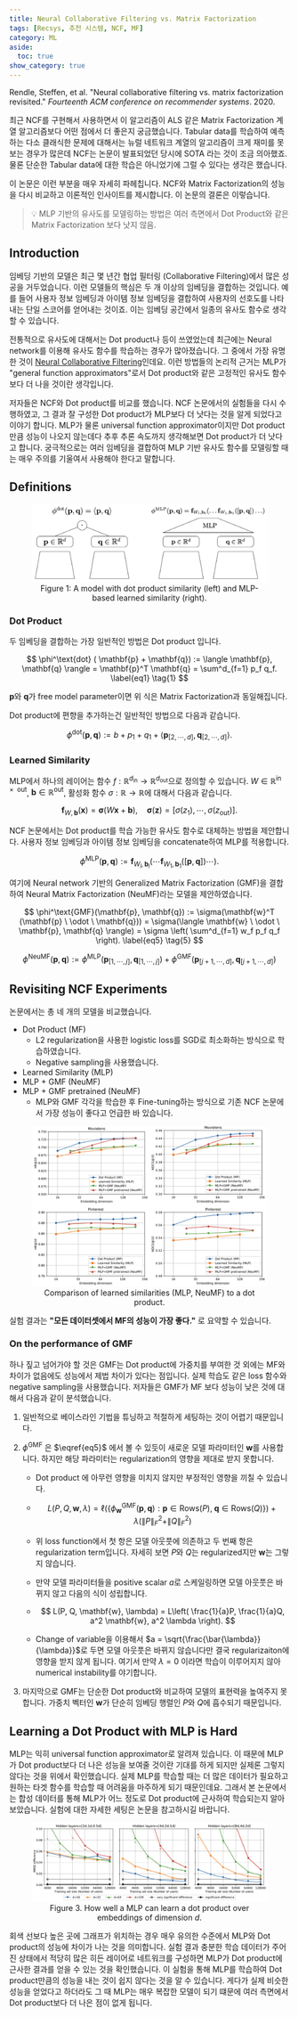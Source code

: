 ```yaml
---
title: Neural Collaborative Filtering vs. Matrix Factorization
tags: [Recsys, 추천 시스템, NCF, MF]
category: ML
aside:
  toc: true
show_category: true
---
```


Rendle, Steffen, et al. "Neural collaborative filtering vs. matrix factorization revisited." *Fourteenth ACM conference on recommender systems*. 2020.

<!--more-->

최근 NCF를 구현해서 사용하면서 이 알고리즘이 ALS 같은 Matrix Factorization 계열 알고리즘보다 어떤 점에서 더 좋은지 궁금했습니다. 
Tabular data를 학습하여 예측하는 다소 클래식한 문제에 대해서는 뉴럴 네트워크 계열의 알고리즘이 크게 재미를 못보는 경우가 많은데 NCF는 논문이 발표되었던 당시에 SOTA 라는 것이 조금 의아했죠. 
물론 단순한 Tabular data에 대한 학습은 아니었기에 그럴 수 있다는 생각은 했습니다. 

이 논문은 이런 부분을 매우 자세히 파헤칩니다. 
NCF와 Matrix Factorization의 성능을 다시 비교하고 이론적인 인사이트를 제시합니다. 
이 논문의 결론은 이렇습니다.

>   :bulb: MLP 기반의 유사도를 모델링하는 방법은 여러 측면에서 Dot Product와 같은 Matrix Factorization 보다 낫지 않음.

## Introduction

임베딩 기반의 모델은 최근 몇 년간 협업 필터링 (Collaborative Filtering)에서 많은 성공을 거두었습니다. 
이런 모델들의 핵심은 두 개 이상의 임베딩을 결합하는 것입니다. 
예를 들어 사용자 정보 임베딩과 아이템 정보 임베딩을 결합하여 사용자의 선호도를 나타내는 단일 스코어를 얻어내는 것이죠. 
이는 임베딩 공간에서 일종의 유사도 함수로 생각할 수 있습니다.

전통적으로 유사도에 대해서는 Dot product나 등이 쓰였었는데 최근에는 Neural network를 이용해 유사도 함수를 학습하는 경우가 많아졌습니다.
그 중에서 가장 유명한 것이 [Neural Collaborative Filtering](https://otzslayer.github.io/ml/2021/12/12/neural-collaborative-filtering.html)인데요. 
이런 방법들의 논리적 근거는 MLP가 "general function approximators"로서 Dot product와 같은 고정적인 유사도 함수보다 더 나을 것이란 생각입니다.

저자들은 NCF와 Dot product를 비교를 했습니다. 
NCF 논문에서의 실험들을 다시 수행하였고, 그 결과 잘 구성한 Dot product가 MLP보다 더 낫다는 것을 알게 되었다고 이야기 합니다. 
MLP가 물론 universal function approximator이지만 Dot product만큼 성능이 나오지 않는데다 추후 추론 속도까지 생각해보면 Dot product가 더 낫다고 합니다. 
궁극적으로는 여러 임베딩을 결합하여 MLP 기반 유사도 함수를 모델링할 때는 매우 주의를 기울여서 사용해야 한다고 말합니다.

## Definitions

<center>
  <figure>
    <img src="/assets/images/2022-02-07-ncf-versus-mf/image-20220206180846469.png" alt="Model structure" style="zoom:50%;" />
    <figcaption style="text-align: center;">Figure 1: A model with dot product similarity (left) and MLP-based learned similarity (right).</figcaption>
  </figure>
</center>

### Dot Product

두 임베딩을 결합하는 가장 일반적인 방법은 Dot product 입니다.

$$
\phi^\text{dot} ( \mathbf{p} + \mathbf{q}) := \langle \mathbf{p}, \mathbf{q} \rangle = \mathbf{p}^T \mathbf{q} = \sum^d_{f=1} p_f q_f. \label{eq1} \tag{1}
$$

$\mathbf{p}$와 $\mathbf{q}$가 free model parameter이면 위 식은 Matrix Factorization과 동일해집니다.

Dot product에 편향을 추가하는건 일반적인 방법으로 다음과 같습니다.

$$
\phi^{\text{dot}} (\mathbf{p}, \mathbf{q}) := b + p_1 + q_1 + \langle \mathbf{p}_{[2, \cdots, d]}, \mathbf{q}_{[2, \cdots, d]} \rangle. \label{eq2} \tag{2}
$$

### Learned Similarity

MLP에서 하나의 레이어는 함수 $f : \mathbb{R}^{d_\text{in}} \to \mathbb{R}^{d_\text{out}}$으로 정의할 수 있습니다. $W \in \mathbb{R}^\text{in $\times$ out}$, $\mathbf{b} \in \mathbb{R}^\text{out}$, 활성화 함수 $\sigma : \mathbb{R} \to \mathbb{R}$에 대해서 다음과 같습니다.

$$
\mathbf{f}_{W, \mathbf{b}}(\mathbf{x}) = \boldsymbol{\sigma}(W \mathbf{x} + \mathbf{b}), \quad \boldsymbol{\sigma}(\mathbf{z}) = [\sigma(z_1), \cdots, \sigma(z_\text{out})]. \label{eq3} \tag{3}
$$

NCF 논문에서는 Dot product를 학습 가능한 유사도 함수로 대체하는 방법을 제안합니다. 사용자 정보 임베딩과 아이템 정보 임베딩을 concatenate하여 MLP를 적용합니다.

$$
\phi^\text{MLP} (\mathbf{p}, \mathbf{q}) := \mathbf{f}_{W_l, \mathbf{b}_l} (\cdots \mathbf{f}_{W_1, \mathbf{b}_1} ([\mathbf{p}, \mathbf{q}]) \cdots). \label{eq4} \tag{4}
$$

여기에 Neural network 기반의 Generalized Matrix Factorization (GMF)을 결합하여 Neural Matrix Factorization (NeuMF)라는 모델을 제안하였습니다.

$$
\phi^\text{GMF}(\mathbf{p}, \mathbf{q}) := \sigma(\mathbf{w}^T (\mathbf{p} \ \odot \ \mathbf{q})) = \sigma(\langle \mathbf{w} \ \odot \ \mathbf{p}, \mathbf{q} \rangle) = \sigma \left( \sum^d_{f=1} w_f p_f q_f \right). \label{eq5} \tag{5}
$$

$$
\phi^\text{NeuMF} (\mathbf{p}, \mathbf{q}) := \phi^\text{MLP}(\mathbf{p}_{[1, \cdots, j]} , \mathbf{q}_{[1, \cdots, j]}) + \phi^\text{GMF}(\mathbf{p}_{[j+1, \cdots, d]} , \mathbf{q}_{[j+1, \cdots, d]}) \label{eq6} \tag{6}
$$



## Revisiting NCF Experiments

논문에서는 총 네 개의 모델을 비교했습니다.

-   Dot Product (MF)
    -   L2 regularization을 사용한 logistic loss를 SGD로 최소화하는 방식으로 학습하였습니다.
    -   Negative sampling을 사용했습니다.
-   Learned Similarity (MLP)
-   MLP + GMF (NeuMF)
-   MLP + GMF pretrained (NeuMF)
    -   MLP와 GMF 각각을 학습한 후 Fine-tuning하는 방식으로 기존 NCF 논문에서 가장 성능이 좋다고 언급한 바 있습니다.

<center>
  <figure>
    <img src="/assets/images/2022-02-07-ncf-versus-mf/image-20220206223323637.png" alt="Comparison" style="zoom:50%;" />
    <figcaption style="text-align: center;">Comparison of learned similarities (MLP, NeuMF) to a dot product.</figcaption>
  </figure>
</center>


실험 결과는 **"모든 데이터셋에서 MF의 성능이 가장 좋다."** 로 요약할 수 있습니다.

### On the performance of GMF

하나 짚고 넘어가야 할 것은 GMF는 Dot product에 가중치를 부여한 것 외에는 MF와 차이가 없음에도 성능에서 제법 차이가 있다는 점입니다. 실제 학습도 같은 loss 함수와 negative sampling을 사용했습니다. 저자들은 GMF가 MF 보다 성능이 낮은 것에 대해서 다음과 같이 분석했습니다.

1.   일반적으로 베이스라인 기법을 튜닝하고 적절하게 세팅하는 것이 어렵기 때문입니다.

2.   $\phi^\text{GMF}$ 은 $\eqref{eq5}$ 에서 볼 수 있듯이 새로운 모델 파라미터인 $\mathbf{w}$를 사용합니다. 하지만 해당 파라미터는 regularization의 영향을 제대로 받지 못합니다.

     -   Dot product 에 아무런 영향을 미치지 않지만 부정적인 영향을 끼칠 수 있습니다.

     -   $$
         L(P, Q, \mathbf{w}, \lambda) = \ell \left( \left\{ \phi_\mathbf{w}^\text{GMF} (\mathbf{p}, \mathbf{q}) : \mathbf{p} \in \text{Rows}(P), \; \mathbf{q} \in \text{Rows}(Q) \right\}  \right) + \lambda \left( \| P \|^2_F + \|Q\|^2_F \right)
         $$

     -   위 loss function에서 첫 항은 모델 아웃풋에 의존하고 두 번째 항은 regularization term입니다. 자세히 보면 $P$와 $Q$는 regularized지만 $\mathbf{w}$는 그렇지 않습니다.

     -   만약 모델 파라미터들을 positive scalar $a$로 스케일링하면 모델 아웃풋은 바뀌지 않고 다음의 식이 성립합니다.

     -   $$
         L(P, Q, \mathbf{w}, \lambda) = L\left( \frac{1}{a}P, \frac{1}{a}Q, a^2 \mathbf{w}, a^2 \lambda \right).
         $$

     -   Change of variable을 이용해서 $a = \sqrt{\frac{\bar{\lambda}}{\lambda}}$로 두면 모델 아웃풋은 바뀌지 않습니다만 결국 regularizaiton에 영향을 받지 않게 됩니다. 여기서 만약 $\lambda = 0$ 이라면 학습이 이루어지지 않아 numerical instability를 야기합니다.

3.   마지막으로 GMF는 단순한 Dot product와 비교하여 모델의 표현력을 높여주지 못합니다. 가중치 벡터인 $\mathbf{w}$가 단순히 임베딩 행렬인 $P$와 $Q$에 흡수되기 때문입니다.

## Learning a Dot Product with MLP is Hard

MLP는 익히 universal function approximator로 알려져 있습니다. 이 때문에 MLP가 Dot product보다 더 나은 성능을 보여줄 것이란 기대를 하게 되지만 실제론 그렇지 않다는 것을 위에서 확인했습니다. 실제 MLP를 학습할 때는 더 많은 데이터가 필요하고 원하는 타겟 함수를 학습할 때 어려움을 마주하게 되기 때문인데요. 그래서 본 논문에서는 합성 데이터를 통해 MLP가 어느 정도로 Dot product에 근사하여 학습되는지 알아보았습니다. 실험에 대한 자세한 세팅은 논문을 참고하시길 바랍니다.

<center>
  <figure>
    <img src="/assets/images/2022-02-07-ncf-versus-mf/image-20220207234225741.png" alt="How well a MLP can learn a dot product over embeddings of dimension." style="zoom:50%;" loading="lazy" />
    <figcaption style="text-align: center;">Figure 3. How well a MLP can learn a dot product over embeddings of dimension <i>d</i>.</figcaption>
  </figure>
</center>

회색 선보다 높은 곳에 그래프가 위치하는 경우 매우 유의한 수준에서 MLP와 Dot product의 성능에 차이가 나는 것을 의미합니다.  실험 결과 충분한 학습 데이터가 주어진 상태에서 적당히 많은 히든 레이어로 네트워크를 구성하면 MLP가 Dot product에 근사한 결과를 얻을 수 있는 것을 확인했습니다. 이 실험을 통해 MLP를 학습하여 Dot product만큼의 성능을 내는 것이 쉽지 않다는 것을 알 수 있습니다. 게다가 실제 비슷한 성능을 얻었다고 하더라도 그 때 MLP는 매우 복잡한 모델이 되기 떄문에 여러 측면에서 Dot product보다 더 나은 점이 없게 됩니다.


